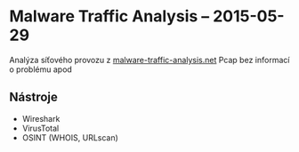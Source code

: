 # Malware Traffic Analysis – 2015-05-29
Analýza síťového provozu z [malware-traffic-analysis.net](https://www.malware-traffic-analysis.net/2015/05/29/index.html)
Pcap bez informací o problému apod

## Nástroje
- Wireshark
- VirusTotal
- OSINT (WHOIS, URLscan)
